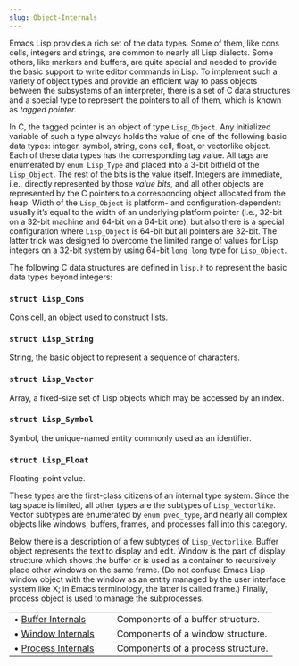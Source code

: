 ```yaml
---
slug: Object-Internals
---
```


Emacs Lisp provides a rich set of the data types. Some of them, like cons cells, integers and strings, are common to nearly all Lisp dialects. Some others, like markers and buffers, are quite special and needed to provide the basic support to write editor commands in Lisp. To implement such a variety of object types and provide an efficient way to pass objects between the subsystems of an interpreter, there is a set of C data structures and a special type to represent the pointers to all of them, which is known as *tagged pointer*.

In C, the tagged pointer is an object of type `Lisp_Object`. Any initialized variable of such a type always holds the value of one of the following basic data types: integer, symbol, string, cons cell, float, or vectorlike object. Each of these data types has the corresponding tag value. All tags are enumerated by `enum Lisp_Type` and placed into a 3-bit bitfield of the `Lisp_Object`. The rest of the bits is the value itself. Integers are immediate, i.e., directly represented by those *value bits*, and all other objects are represented by the C pointers to a corresponding object allocated from the heap. Width of the `Lisp_Object` is platform- and configuration-dependent: usually it’s equal to the width of an underlying platform pointer (i.e., 32-bit on a 32-bit machine and 64-bit on a 64-bit one), but also there is a special configuration where `Lisp_Object` is 64-bit but all pointers are 32-bit. The latter trick was designed to overcome the limited range of values for Lisp integers on a 32-bit system by using 64-bit `long long` type for `Lisp_Object`.

The following C data structures are defined in `lisp.h` to represent the basic data types beyond integers:

### `struct Lisp_Cons`

Cons cell, an object used to construct lists.

### `struct Lisp_String`

String, the basic object to represent a sequence of characters.

### `struct Lisp_Vector`

Array, a fixed-size set of Lisp objects which may be accessed by an index.

### `struct Lisp_Symbol`

Symbol, the unique-named entity commonly used as an identifier.

### `struct Lisp_Float`

Floating-point value.

These types are the first-class citizens of an internal type system. Since the tag space is limited, all other types are the subtypes of `Lisp_Vectorlike`. Vector subtypes are enumerated by `enum pvec_type`, and nearly all complex objects like windows, buffers, frames, and processes fall into this category.

Below there is a description of a few subtypes of `Lisp_Vectorlike`. Buffer object represents the text to display and edit. Window is the part of display structure which shows the buffer or is used as a container to recursively place other windows on the same frame. (Do not confuse Emacs Lisp window object with the window as an entity managed by the user interface system like X; in Emacs terminology, the latter is called frame.) Finally, process object is used to manage the subprocesses.

|                                          |    |                                    |
| :--------------------------------------- | -- | :--------------------------------- |
| • [Buffer Internals](Buffer-Internals)   |    | Components of a buffer structure.  |
| • [Window Internals](Window-Internals)   |    | Components of a window structure.  |
| • [Process Internals](Process-Internals) |    | Components of a process structure. |
